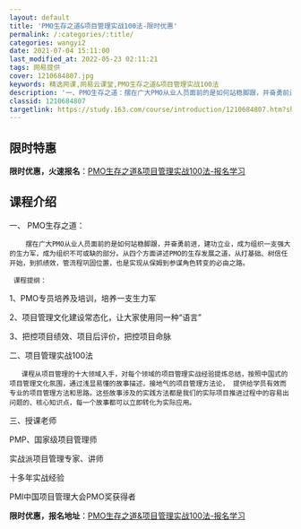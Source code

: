 ```yaml
---
layout: default
title: 'PMO生存之道&项目管理实战100法-限时优惠'
permalink: /:categories/:title/
categories: wangyi2
date: 2021-07-04 15:11:00
last_modified_at: 2022-05-23 02:11:21
tags: 网易提供
cover: 1210684807.jpg
keywords: 精选网课,网易云课堂,PMO生存之道&项目管理实战100法
description: '一、PMO生存之道：摆在广大PMO从业人员面前的是如何站稳脚跟，并奋勇前进，建功立业，成为组织一支强大的生力军，成为组织'
classid: 1210684807
targetlink: https://study.163.com/course/introduction/1210684807.htm?share=1&shareId=1025206652&utm_campaign=share&utm_medium=iphoneShare&utm_source=&utm_u=1025206652
---
```


## 限时特惠

**限时优惠，火速报名**：[PMO生存之道&项目管理实战100法-报名学习](https://study.163.com/course/introduction/1210684807.htm?share=1&shareId=1025206652&utm_campaign=share&utm_medium=iphoneShare&utm_source=&utm_u=1025206652)

## 课程介绍

一、 PMO生存之道：

        摆在广大PMO从业人员面前的是如何站稳脚跟，并奋勇前进，建功立业，成为组织一支强大的生力军，成为组织不可或缺的部分。从四个方面讲述PMO的生存发展之道，从打基础、树信任开始，到抓绩效，管流程巩固位置，也是实现从保姆到参谋角色转变的必由之路。

     课程提纲：

1、PMO专员培养及培训，培养一支生力军

2、项目管理文化建设常态化，让大家使用同一种“语言”

3、把控项目绩效、项目后评价，把控项目命脉

二、项目管理实战100法

       课程从项目管理的十大领域入手，对每个领域的项目管理实战经验提炼总结，按照中国式的项目管理文化氛围，通过浅显易懂的故事描述，接地气的项目管理方法论， 提供给学员有效而专业的项目管理方法和思路。这些故事涉及的实践方法都是我们的实际项目推进过程中的容易出问题的、核心知识点，每一个故事都可以立即转化为实际应用。



三、授课老师

PMP、国家级项目管理师

实战派项目管理专家、讲师

十多年实战经验

PMI中国项目管理大会PMO奖获得者

**限时优惠，报名地址**：[PMO生存之道&项目管理实战100法-报名学习](https://study.163.com/course/introduction/1210684807.htm?share=1&shareId=1025206652&utm_campaign=share&utm_medium=iphoneShare&utm_source=&utm_u=1025206652)

